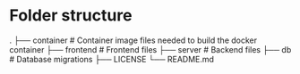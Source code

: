 # Folder structure
  .
  ├── container               # Container image files needed to build the docker container 
  ├── frontend                # Frontend files
  ├── server                  # Backend files
  ├── db                      # Database migrations
  ├── LICENSE
  └── README.md
